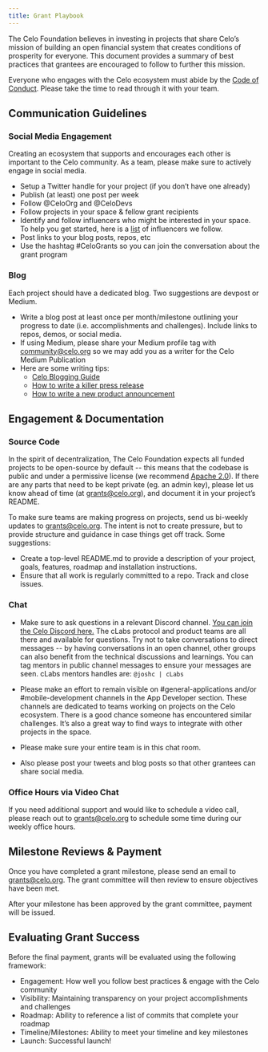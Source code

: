 ```yaml
---
title: Grant Playbook
---
```


The Celo Foundation believes in investing in projects that share Celo’s mission of building an open financial system that creates conditions of prosperity for everyone. This document provides a summary of best practices that grantees are encouraged to follow to further this mission.

Everyone who engages with the Celo ecosystem must abide by the [Code of Conduct](https://celo.org/code-of-conduct). Please take the time to read through it with your team.

## Communication Guidelines

### Social Media Engagement

Creating an ecosystem that supports and encourages each other is important to the Celo community. As a team, please make sure to actively engage in social media.

- Setup a Twitter handle for your project (if you don’t have one already)
- Publish (at least) one post per week
- Follow @CeloOrg and @CeloDevs
- Follow projects in your space & fellow grant recipients
- Identify and follow influencers who might be interested in your space. To help you get started, here is a [list](https://twitter.com/i/lists/1247200668470915074) of influencers we follow.
- Post links to your blog posts, repos, etc
- Use the hashtag #CeloGrants so you can join the conversation about the grant program

### Blog

Each project should have a dedicated blog. Two suggestions are devpost or Medium.

- Write a blog post at least once per month/milestone outlining your progress to date (i.e. accomplishments and challenges). Include links to repos, demos, or social media.
- If using Medium, please share your Medium profile tag with [community@celo.org](mailto:community@celo.org) so we may add you as a writer for the Celo Medium Publication
- Here are some writing tips:
  - [Celo Blogging Guide](https://docs.google.com/document/d/1pzlosMQxnOAxxHnLa7ES8pgQBRWC7ArMObI9OwU8mBI/edit?usp=sharing)  
  - [How to write a killer press release](https://medium.com/@DaveCorn/how-to-write-a-killer-press-release-cd34791d6533)
  - [How to write a new product announcement](https://medium.com/@emilylope18/how-do-you-write-a-new-product-announcement-4706454adbad)

## Engagement & Documentation

### Source Code

In the spirit of decentralization, The Celo Foundation expects all funded projects to be open-source by default -- this means that the codebase is public and under a permissive license (we recommend [Apache 2.0](https://en.wikipedia.org/wiki/Apache_License)). If there are any parts that need to be kept private (eg. an admin key), please let us know ahead of time (at grants@celo.org), and document it in your project’s README.

To make sure teams are making progress on projects, send us bi-weekly updates to grants@celo.org. The intent is not to create pressure, but to provide structure and guidance in case things get off track. Some suggestions:

- Create a top-level README.md to provide a description of your project, goals, features, roadmap and installation instructions.
- Ensure that all work is regularly committed to a repo. Track and close issues.

### Chat

- Make sure to ask questions in a relevant Discord channel. [You can join the Celo Discord here.](https://discord.gg/vRbExjv) The cLabs protocol and product teams are all there and available for questions. Try not to take conversations to direct messages -- by having conversations in an open channel, other groups can also benefit from the technical discussions and learnings. You can tag mentors in public channel messages to ensure your messages are seen. cLabs mentors handles are:  `@joshc | cLabs`

- Please make an effort to remain visible on #general-applications and/or #mobile-development channels in the App Developer section. These channels are dedicated to teams working on projects on the Celo ecosystem. There is a good chance someone has encountered similar challenges. It’s also a great way to find ways to integrate with other projects in the space.
- Please make sure your entire team is in this chat room.
- Also please post your tweets and blog posts so that other grantees can share social media.

### Office Hours via Video Chat

If you need additional support and would like to schedule a video call, please reach out to [grants@celo.org](mailto:grants@celo.org) to schedule some time during our weekly office hours.

## Milestone Reviews & Payment

Once you have completed a grant milestone, please send an email to [grants@celo.org](mailto:grants@celo.org). The grant committee will then review to ensure objectives have been met.

After your milestone has been approved by the grant committee, payment will be issued.

## Evaluating Grant Success

Before the final payment, grants will be evaluated using the following framework:

- Engagement: How well you follow best practices & engage with the Celo community
- Visibility: Maintaining transparency on your project accomplishments and challenges
- Roadmap: Ability to reference a list of commits that complete your roadmap
- Timeline/Milestones: Ability to meet your timeline and key milestones
- Launch: Successful launch!
